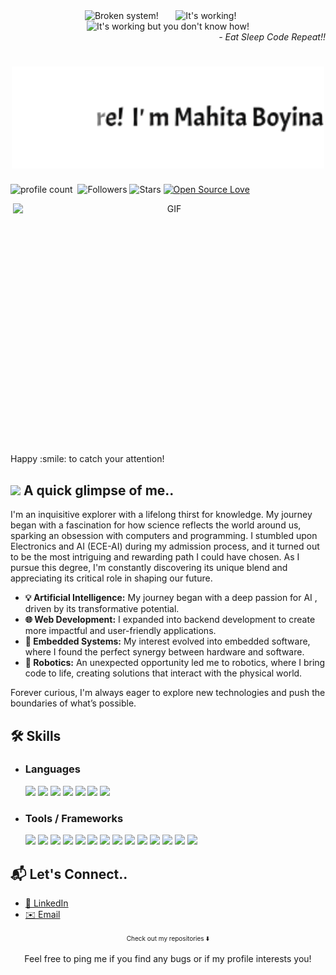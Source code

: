<div align="center">
  <img src="https://raw.githubusercontent.com/Tarikul-Islam-Anik/Animated-Fluent-Emojis/master/Emojis/Smilies/Face%20with%20Spiral%20Eyes.png" width="7%" alt="Broken system!"/>
  &nbsp;&nbsp;&nbsp;&nbsp;&nbsp;
  <img src="https://raw.githubusercontent.com/Tarikul-Islam-Anik/Animated-Fluent-Emojis/master/Emojis/Smilies/Relieved%20Face.png" width="7%" alt="It's working!"/>
  &nbsp;&nbsp;&nbsp;&nbsp;&nbsp;
  <img src="https://raw.githubusercontent.com/Tarikul-Islam-Anik/Animated-Fluent-Emojis/master/Emojis/Smilies/Astonished%20Face.png" width="7%" alt="It's working but you don't know how!"/>
</div>
<div align="right">
  <i> - Eat Sleep Code Repeat!!</i>
</div>
<div align="center" style="margin-bottom: 5px;">
  <h1> 
    <img src="https://github.com/mahita2104/mahita2104/blob/main/name.gif" width="500"/> 
  </h1>
</div>

  
  ![profile count](https://komarev.com/ghpvc/?username=mahita2104&color=red)&nbsp;
  ![Followers](https://img.shields.io/github/followers/mahita2104?style=social)
  ![Stars](https://img.shields.io/github/stars/mahita2104?style=social)
  [![Open Source Love](https://badges.frapsoft.com/os/v1/open-source.svg?v=102)](https://github.com/ellerbrock/open-source-badge/)
   <div align="center">
       <img align="right" alt="GIF" src="https://github.com/SP-XD/SP-XD/blob/main/images/dev-working_rounded.gif?raw=true" width="500" height="400"/>
   </div> 
Happy :smile: to catch your attention!

## <img src="https://media.giphy.com/media/VgCDAzcKvsR6OM0uWg/giphy.gif" width="50"> A quick glimpse of me..<span style="font-size: 10px;">&nbsp;&nbsp;</span>
I'm an inquisitive explorer with a lifelong thirst for knowledge. My journey began with a fascination for how science reflects the world around us, sparking an obsession with computers and programming. I stumbled upon Electronics and AI (ECE-AI) during my admission process, and it turned out to be the most intriguing and rewarding path I could have chosen. As I pursue this degree, I'm constantly discovering its unique blend and appreciating its critical role in shaping our future.

- **💡 Artificial Intelligence:** My journey began with a deep passion for AI , driven by its transformative potential.
- **🌐 Web Development:** I expanded into backend development to create more impactful and user-friendly applications.
- **🔧 Embedded Systems:** My interest evolved into embedded software, where I found the perfect synergy between hardware and software.
- **🤖 Robotics:** An unexpected opportunity led me to robotics, where I bring code to life, creating solutions that interact with the physical world.

Forever curious, I'm always eager to explore new technologies and push the boundaries of what’s possible.
## 🛠️ Skills

- ### Languages
   <span><img src="https://img.shields.io/badge/-Python-3776AB?logo=python&logoColor=white" height="25"></span>
<span><img src="https://img.shields.io/badge/-C++-00599C?logo=c%2B%2B&logoColor=white" height="25"></span>
<span><img src="https://img.shields.io/badge/-C-A8B9CC?logo=c&logoColor=white" height="25"></span>
<span><img src="https://img.shields.io/badge/-R-276DC3?logo=r&logoColor=white" height="25"></span>
<span><img src="https://img.shields.io/badge/-Dart-0175C2?logo=dart&logoColor=white" height="25"></span>
<span><img src="https://img.shields.io/badge/-PHP-777BB4?logo=php&logoColor=white" height="25"></span>
<span><img src="https://img.shields.io/badge/-Assembly-6E4C13?logo=assemblyscript&logoColor=white" height="25"></span>

- ### Tools / Frameworks
   <span><img src="https://img.shields.io/badge/-Git-F05032?logo=git&logoColor=white" height="25"></span>
   <span><img src="https://img.shields.io/badge/-Flutter-02569B?logo=flutter&logoColor=white" height="25"></span>
   <span><img src="https://img.shields.io/badge/-FlutterFlow-02569B?logo=flutter&logoColor=white" height="25"></span>
   <span><img src="https://img.shields.io/badge/-XAMPP-FB7A24?logo=xampp&logoColor=white" height="25"></span>
   <span><img src="https://img.shields.io/badge/-FastAPI-009688?logo=fastapi&logoColor=white" height="25"></span>
   <span><img src="https://img.shields.io/badge/-Flask-000000?logo=flask&logoColor=white" height="25"></span>
   <span><img src="https://img.shields.io/badge/-Code%20Composer%20Studio-6D309E?logo=ti&logoColor=white" height="25"></span>
   <span><img src="https://img.shields.io/badge/-TensorFlow-FF6F00?logo=tensorflow&logoColor=white" height="25"></span>
   <span><img src="https://img.shields.io/badge/-PyTorch-EE4C2C?logo=pytorch&logoColor=white" height="25"></span>
   <span><img src="https://img.shields.io/badge/-React-61DAFB?logo=react&logoColor=white" height="25"></span>
   <span><img src="https://img.shields.io/badge/-Scikit--learn-F7931E?logo=scikit-learn&logoColor=white" height="25"></span>
   <span><img src="https://img.shields.io/badge/-ROS-22314E?logo=ros&logoColor=white" height="25"></span>
   <span><img src="https://img.shields.io/badge/-Keil%20uVision-4D4D4D?logo=keil&logoColor=white" height="25"></span>
   <span><img src="https://img.shields.io/badge/-Carla-4182F0?logo=carla&logoColor=white" height="25"></span>


## 📬 Let's Connect..

- [🔗 LinkedIn](https://www.linkedin.com/in/mahita-boyina-aba6b9255/)
- [✉️ Email](mahita2104@gmail.com)

<div align="center">
  <span style="font-size: 10px;">Check out my repositories ⬇️</span>
  
  Feel free to ping me if you find any bugs or if my profile interests you!
</div>





